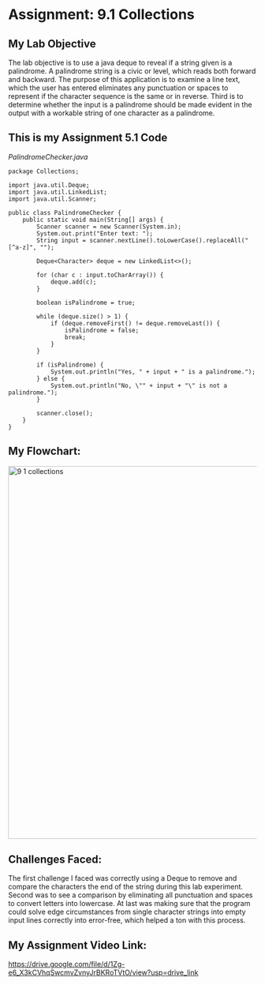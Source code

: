 # Assignment: 9.1 Collections

## My Lab Objective

The lab objective is to use a java deque to reveal if a string given is a palindrome. A palindrome string is a civic or level, which reads both forward and backward. The purpose of this application is to examine a line text, which the user has entered eliminates any punctuation or spaces to represent if the character sequence is the same or in reverse. Third is to determine whether the input is a palindrome should be made evident in the output with a workable string of one character as a palindrome.

## This is my Assignment 5.1 Code

*PalindromeChecker.java*

```
package Collections;

import java.util.Deque;
import java.util.LinkedList;
import java.util.Scanner;

public class PalindromeChecker {
    public static void main(String[] args) {
        Scanner scanner = new Scanner(System.in);
        System.out.print("Enter text: ");
        String input = scanner.nextLine().toLowerCase().replaceAll("[^a-z]", "");

        Deque<Character> deque = new LinkedList<>();

        for (char c : input.toCharArray()) {
            deque.add(c);
        }

        boolean isPalindrome = true;

        while (deque.size() > 1) {
            if (deque.removeFirst() != deque.removeLast()) {
                isPalindrome = false;
                break;
            }
        }

        if (isPalindrome) {
            System.out.println("Yes, " + input + " is a palindrome.");
        } else {
            System.out.println("No, \"" + input + "\" is not a palindrome.");
        }

        scanner.close();
    }
}
```


## My Flowchart:
<img width="808" height="755" alt="9 1 collections" src="https://github.com/user-attachments/assets/a6726e2c-3004-4983-ad99-f691c96faf78" />

## Challenges Faced:

The first challenge I faced was correctly using a Deque to remove and compare the characters the end of the string during this lab experiment. Second was to see a comparison by eliminating all punctuation and spaces to convert letters into lowercase. At last was making sure that the program could solve edge circumstances from single character strings into empty input lines correctly into error-free, which helped a ton with this process.

## My Assignment Video Link:
https://drive.google.com/file/d/1Zg-e6_X3kCVhqSwcmvZvnyJrBKRoTVtO/view?usp=drive_link
